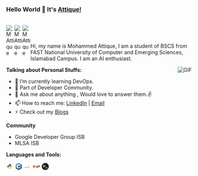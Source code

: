 ### Hello World 👋 It's [Attique!](https://github.com/Mattique20)

<br/>


<a href="https://www.linkedin.com/in/attique20">
<img align="left" alt="M Attique" width="22px" src="https://cdn.jsdelivr.net/npm/simple-icons@v3/icons/linkedin.svg" />
</a>
<a href="https://medium.com/@mattique02">
<img align="left" alt="M Attique" width="22px" src="https://cdn.jsdelivr.net/npm/simple-icons@v3/icons/medium.svg" />
</a>
<a href="https://www.instagram.com/mattique02/">
<img align="left" alt="M Attique" width="22px" src="https://cdn.jsdelivr.net/npm/simple-icons@v3/icons/instagram.svg" />
</a>
<br />

<br />

Hi, my name is Mohammed Attique, I am a student of BSCS from FAST National University of Computer and Emerging Sciences, Islamabad Campus. I am an AI enthusiast.  

<img align="right" alt="GIF" src="https://media.giphy.com/media/USV0ym3bVWQJJmNu3N/giphy.gif" />


**Talking about Personal Stuffs:**

- 🌱 I’m currently learning DevOps.
- 👯 Part of Developer Community.
- 💬 Ask me about anything , Would love to answer them.✌
- 📫 How to reach me: [LinkedIn](https://www.linkedin.com/in/attique20) | [Email](mailto:mattique02@gmail.com)  
- ⚡ Check out my [Blogs](https://medium.com/@mattique02) 



**Community**
- Google Developer Group ISB
- MLSA ISB

**Languages and Tools:**


<code><img height="20" src="https://raw.githubusercontent.com/github/explore/80688e429a7d4ef2fca1e82350fe8e3517d3494d/topics/python/python.png"></code>
<code><img height="20" src="https://raw.githubusercontent.com/github/explore/80688e429a7d4ef2fca1e82350fe8e3517d3494d/topics/cpp/cpp.png"></code>
<code><img height="20" src="https://raw.githubusercontent.com/github/explore/80688e429a7d4ef2fca1e82350fe8e3517d3494d/topics/mysql/mysql.png"></code>
<code><img height="20" src="https://raw.githubusercontent.com/github/explore/80688e429a7d4ef2fca1e82350fe8e3517d3494d/topics/git/git.png"></code>
<code><img height="20" src="https://raw.githubusercontent.com/github/explore/80688e429a7d4ef2fca1e82350fe8e3517d3494d/topics/terminal/terminal.png"></code>

